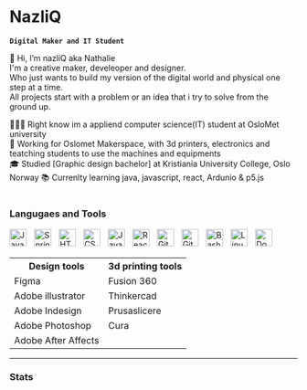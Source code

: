 
<h1>NazliQ</h1> 

**`Digital Maker and IT Student`**

👋 Hi, I’m nazliQ aka Nathalie </br>
I'm a creative maker, develeoper and designer. </br>
Who just wants to build my version of the digital world and physical one step at a time. </br>
All projects start with a problem or an idea that i try to solve from the ground up. </br>

  👩🏻‍💻 Right know im a appliend computer science(IT) student at OsloMet university</br>
  💼 Working for Oslomet Makerspace, with 3d printers, electronics and teatching students to use  the machines and equipments</br>
  🎓 Studied [Graphic design bachelor] at Kristiania University College, Oslo Norway</b>
  📚 Currenlty learning java, javascript, react, Ardunio & p5.js

#

### Langugaes and Tools

<img align="left" alt="Java" width="30px" style="padding-right:10px;" src="https://cdn.jsdelivr.net/gh/devicons/devicon/icons/java/java-original.svg" />
<img align="left" alt="Spring" width="30px" style="padding-right:10px;" src="https://cdn.jsdelivr.net/gh/devicons/devicon/icons/spring/spring-original.svg" />
<img align="left" alt="HTML" width="30px" style="padding-right:10px;" src="https://cdn.jsdelivr.net/gh/devicons/devicon/icons/html5/html5-plain.svg" />
<img align="left" alt="CSS" width="30px" style="padding-right:10px;" src="https://cdn.jsdelivr.net/gh/devicons/devicon/icons/css3/css3-plain.svg" />
<img align="left" alt="JavaScript" width="30px" style="padding-right:10px;" src="https://cdn.jsdelivr.net/gh/devicons/devicon/icons/javascript/javascript-plain.svg" />
<img align="left" alt="React" width="30px" style="padding-right:10px;" src="https://cdn.jsdelivr.net/gh/devicons/devicon/icons/react/react-original.svg" />
<img align="left" alt="Git" width="30px" style="padding-right:10px;" src="https://cdn.jsdelivr.net/gh/devicons/devicon/icons/git/git-original.svg" />
<img align="left" alt="GitHub" width="30px" style="padding-right:10px;" src="https://cdn.jsdelivr.net/gh/devicons/devicon/icons/github/github-original.svg" />
<img align="left" alt="Bash" width="30px" style="padding-right:10px;" src="https://cdn.jsdelivr.net/gh/devicons/devicon/icons/bash/bash-original.svg" />
<img align="left" alt="Linux" width="30px" style="padding-right:10px;" src="https://cdn.jsdelivr.net/gh/devicons/devicon/icons/linux/linux-original.svg" />
<img align="left" alt="Docker" width="30px" style="padding-right:10px;" src="https://cdn.jsdelivr.net/gh/devicons/devicon/icons/docker/docker-original.svg" /> 

</br>
</br>

<table align="left;">
  <tr>
    <th>Design tools</th>
    <th>3d printing tools</th>
  </tr>
  <tr>
    <td>Figma</td>
    <td>Fusion 360</td>
  </tr>
  <tr>
     <td>Adobe illustrator</td>
     <td>Thinkercad</td> 
  </tr>
  <tr>
    <td>Adobe Indesign</td>
    <td>Prusaslicere</td>
  </tr>
  <tr>
    <td>Adobe Photoshop</td>
    <td>Cura</td>
  </tr>
  <tr>
    <td>Adobe After Affects</td>
    <td> </td>
  </tr>   
</table>

  
---
### Stats





